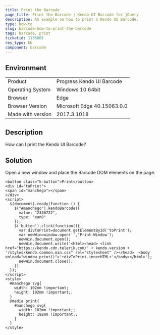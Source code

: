 ```yaml
---
title: Print the Barcode
page_title: Print the Barcode | Kendo UI Barcode for jQuery
description: An example on how to print a Kendo UI Barcode.
type: how-to
slug: barcode-how-to-print-the-barcode
tags: barcode, print
ticketid: 1136001
res_type: kb
component: barcode
---
```


## Environment

<table>
 <tr>
  <td>Product</td>
  <td>Progress Kendo UI Barcode</td>
 </tr>
 <tr>
  <td>Operating System</td>
  <td>Windows 10 64bit</td>
 </tr>
 <tr>
  <td>Browser</td>
  <td>Edge</td>
 </tr>
 <tr>
  <td>Browser Version</td>
  <td>Microsoft Edge 40.15063.0.0</td>
 </tr> <tr>
  <td>Made with version</td>
  <td>2017.3.1018</td>
 </tr>
</table>


## Description

How can I print the Kendo UI Barcode?

## Solution

Open a new window and place the Barcode DOM elements on the page.

```dojo
<button class="k-button">Print</button>
<div id="toPrint">
<span id="manchego"></span>
</div>
<script>
  $(document).ready(function () {
    $("#manchego").kendoBarcode({
      value: "2346722",
      type: "ean8"            
    });
    $('button').click(function(){
      var divToPrint=document.getElementById('toPrint');
      var newWin=window.open('','Print-Window');
      newWin.document.open();
      newWin.document.write('<html><head> <link href="https://kendo.cdn.telerik.com/' + kendo.version + '/styles/kendo.common.min.css" rel="stylesheet" /></head>  <body onload="window.print()">'+divToPrint.innerHTML+'</body></html>');
      newWin.document.close();
    })
  });
</script>
<style>
  #manchego svg{
    width: 102mm !important;
    height: 192mm !important;;
  }
  @media print{
    #manchego svg{
      width: 102mm !important;;
      height: 192mm !important;;
    }  
  }           
</style>
```
